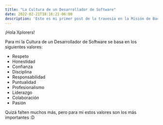 ```yaml
---
title: "La Cultura de un Desarrollador de Software"
date: 2022-02-21T18:16:21-06:00
description: 'Este es mi primer post de la travesía en la Misión de Backend con Node JS de Launch X.'
---
```


¡Hola Xplorers!

Para mi la Cultura de un Desarrollador de Software se basa en los siguientes valores:

- Respeto
- Honestidad
- Confianza
- Disciplina
- Responsabilidad
- Puntualidad
- Profesionalismo
- Liderazgo
- Colaboración 
- Pasión

Quizá falten muchos más, pero para mi estos valores son los más importantes :D


